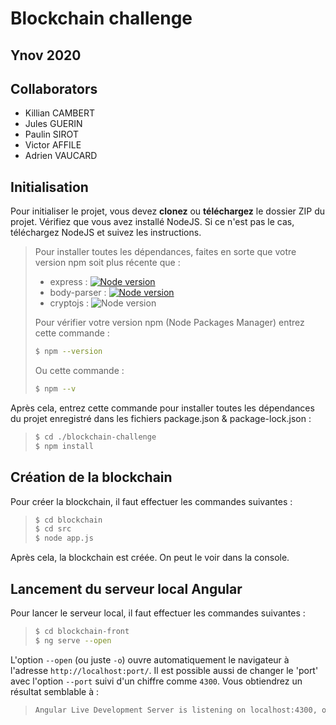 # Blockchain challenge 

## Ynov 2020

## Collaborators

- Killian CAMBERT
- Jules GUERIN
- Paulin SIROT
- Victor AFFILE
- Adrien VAUCARD

## Initialisation
Pour initialiser le projet, vous devez **clonez** ou **téléchargez** le dossier ZIP du projet. Vérifiez que vous avez installé NodeJS. Si ce n'est pas le cas, téléchargez NodeJS et suivez les instructions.
> Pour installer toutes les dépendances, faites en sorte que votre version npm soit plus récente que :
> - express :  [![Node version](https://img.shields.io/node/v/express.svg?style=flat)](http://nodejs.org/download/)
> - body-parser : [![Node version](https://img.shields.io/node/v/body-parser.svg?style=flat)](http://nodejs.org/download/)
> - cryptojs : ![Node version](https://img.shields.io/node/v/body-parser.svg?style=flat)
>
> Pour vérifier votre version npm (Node Packages Manager) entrez cette commande :
> ```bash
> $ npm --version
> ````
> Ou cette commande : 
> ```bash
> $ npm --v
Après cela, entrez cette commande pour installer toutes les dépendances du projet enregistré dans les fichiers package.json & package-lock.json :
> ```bash
> $ cd ./blockchain-challenge
> $ npm install
## Création de la blockchain
Pour créer la blockchain, il faut effectuer les commandes suivantes :
>```bash
> $ cd blockchain
> $ cd src
> $ node app.js 
Après cela, la blockchain est créée. On peut le voir dans la console.
## Lancement du serveur local Angular
Pour lancer le serveur local, il faut effectuer les commandes suivantes :
>```bash
> $ cd blockchain-front
> $ ng serve --open 
L'option `--open` (ou juste `-o`) ouvre automatiquement le navigateur à l'adresse `http://localhost:port/`.
Il est possible aussi de changer le 'port' avec l'option `--port` suivi d'un chiffre comme `4300`.
Vous obtiendrez un résultat semblable à :
>```bash
>Angular Live Development Server is listening on localhost:4300, open your browser on http://localhost:4300/ 
